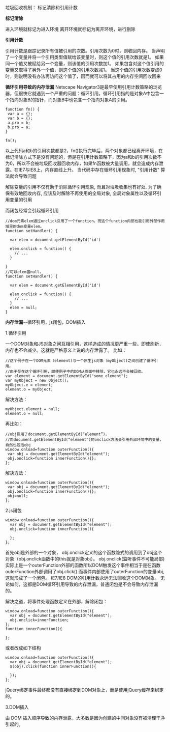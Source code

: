 垃圾回收机制：
标记清除和引用计数

**标记清除**

进入环境就标记为进入环境
离开环境就标记为离开环境，进行删除

**引用计数**

引用计数是跟踪记录所有值被引用的次数。引用次数为0时，则收回内存。
当声明了一个变量并将一个引用类型值赋给该变量时，则这个值的引用次数就是1。
如果同一个值又被赋给另一个变量，则该值的引用次数加1。
如果包含对这个值引用的变量又取得了另外一个值，则这个值的引用次数减1。
当这个值的引用次数变成0时，则说明没有办法再访问这个值了，因而就可以将其占用的内存空间回收回来

**循环引用导致的内存泄漏**
Netscape Navigator3是最早使用引用计数策略的浏览器，但很快它就遇到一个严重的问题：循环引用。循环引用指的是对象A中包含一个指向对象B的指针，而对象B中也包含一个指向对象A的引用。
```
function fn() {
 var a = {};
 var b = {};
 a.pro = b;
 b.pro = a;
}

fn();
```
以上代码a和b的引用次数都是2，fn()执行完毕后，两个对象都已经离开环境，在标记清除方式下是没有问题的，但是在引用计数策略下，因为a和b的引用次数不为0，所以不会被垃圾回收器回收内存，如果fn函数被大量调用，就会造成内存泄露。在IE7与IE8上，内存直线上升。
当代码中存在循环引用现象时, "引用计数" 算法就会导致问题

解除变量的引用不仅有助于消除循环引用现象, 而且对垃圾收集也有好处. 为了确保有效地回收内存, 应该及时解除不再使用的全局对象, 全局对象属性以及循环引用变量的引用

而闭包经常会引起循环引用
```
//dom元素elem通过onclick引用了一个function，而这个function内部也能引用外部作用域里的dom变量elem。
function setHandler() {

  var elem = document.getElementById('id')

  elem.onclick = function() {
    // ...
  }

}
//可以elem置null，
function setHandler() {

  var elem = document.getElementById('id')

  elem.onclick = function() {
    // ...
  }
  elem = null;
}
```

**内存泄漏**--循环引用，js闭包，DOM插入

1.循环引用

一个DOM对象和JS对象之间互相引用，这样造成的情况更严重一些，即使刷新，内存也不会减少。这就是严格意义上说的内存泄露了。
比如：
```
//这个例子在一个DOM元素（element)与一个原生js对象（myObject)之间创建了循环引用。
//由于存在这个循环引用，即使例子中的DOM从页面中移除，它也永远不会被回收。
var element = document.getElementById("some_element");
var myObject = new Object();
myObject.e = element;
element.o = myObject;
```
解决方法：
```
myObject.element = null;
element.o = null;
```

再比如：
```
//obj引用了document.getElementById(“element”)，
//而document.getElementById(“element”)的onclick方法会引用外部环境中的变量，自然也包括obj
window.onload=function outerFunction(){
 var obj = document.getElementById("element");
 obj.onclick=function innerFunction(){};
};
```
解决方法：
```
window.onload=function outerFunction(){
 var obj = document.getElementById("element");
 obj.onclick=function innerFunction(){};
 obj=null;
};
```

2.js闭包

```
window.onload=function outerFunction(){
  var obj = document.getElementById("element");
  obj.onclick=function innerFunction(){

  };
};
```
首先obj是外部的一个对象， obj.onclick定义的这个函数隐式的调用到了obj这个对象（obj.onclick函数中的this就是对象obj）。
obj.onclick(监听事件不可能局部)实际上是一个outerFunction外部的函数所以DOM触发这个事件相当于是在函数outerFunction外部调用了obj.click()
而事件内部使用了outerFunction的变量obj,这就形成了一个闭包。
IE7/IE8 DOM的引用计数永远无法回收这个DOM对象。
无论如何，这都是DOM循环引用导致的内存泄漏，普通闭包是不会导致内存泄漏的。

解决之道，将事件处理函数定义在外部，解除闭包：
```
window.onload=function outerFunction(){
  var obj = document.getElementById("element");
  obj.onclick=innerFunction;
};
function innerFunction(){

};
```

或者改成如下结构
```
window.onload=function outerFunction(){
  var obj = document.getElementById("element");
  $(obj).click(function innerFunction(){

  });
};
```
jQuery绑定事件最终都没有直接绑定到DOM对象上，而是使用jQuery缓存来绑定的。

3.DOM插入

由 DOM 插入顺序导致的内存泄露，大多数是因为创建的中间对象没有被清理干净引起的。
